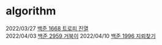 # algorithm
2022/03/27 [백준 1668 트로피 진열](https://www.acmicpc.net/problem/1668)  
2022/04/03 [백준 2959 거북이](https://www.acmicpc.net/problem/2959)
2022/04/10 [백준 1996 지뢰찾기](https://www.acmicpc.net/problem/1996)
